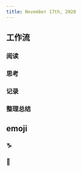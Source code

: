 ```yaml
---
title: November 17th, 2020
---
```


## **工作流**
### 阅读

### 思考

### 记录

### 整理总结

### 

## emoji
### ♑

### 🔸
